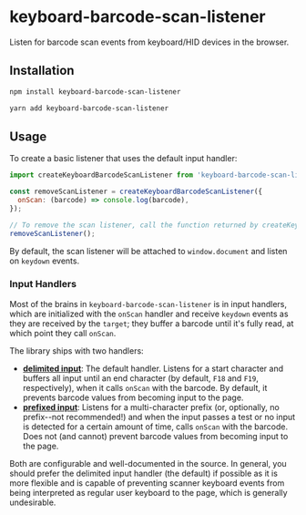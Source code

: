 # keyboard-barcode-scan-listener

Listen for barcode scan events from keyboard/HID devices in the browser.

## Installation

```sh
npm install keyboard-barcode-scan-listener

yarn add keyboard-barcode-scan-listener
```

## Usage

To create a basic listener that uses the default input handler:

```js
import createKeyboardBarcodeScanListener from 'keyboard-barcode-scan-listener';

const removeScanListener = createKeyboardBarcodeScanListener({
  onScan: (barcode) => console.log(barcode),
});

// To remove the scan listener, call the function returned by createKeyboardBarcodeScanListener:
removeScanListener();
```

By default, the scan listener will be attached to `window.document` and listen on `keydown` events.

### Input Handlers

Most of the brains in `keyboard-barcode-scan-listener` is in input handlers, which are initialized with the `onScan` handler and receive `keydown` events as they are received by the `target`; they buffer a barcode until it's fully read, at which point they call `onScan`.

The library ships with two handlers:

- [**delimited input**](src/handlers/delimited_input/index.ts): The default handler. Listens for a start character and buffers all input until an end character (by default, `F18` and `F19`, respectively), when it calls `onScan` with the barcode. By default, it prevents barcode values from becoming input to the page.
- [**prefixed input**](src/handlers/prefixed_input/index.ts): Listens for a multi-character prefix (or, optionally, no prefix--not recommended!) and when the input passes a test or no input is detected for a certain amount of time, calls `onScan` with the barcode. Does not (and cannot) prevent barcode values from becoming input to the page.

Both are configurable and well-documented in the source. In general, you should prefer the delimited input handler (the default) if possible as it is more flexible and is capable of preventing scanner keyboard events from being interpreted as regular user keyboard to the page, which is generally undesirable.
